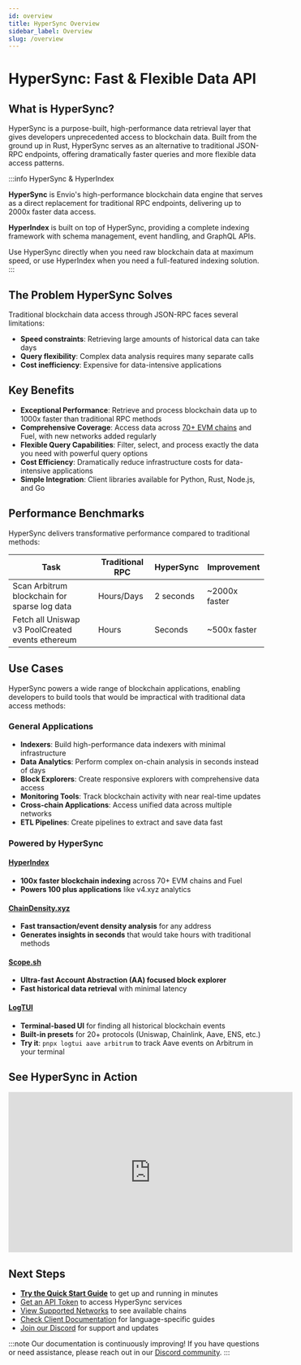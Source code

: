 ```yaml
---
id: overview
title: HyperSync Overview
sidebar_label: Overview
slug: /overview
---
```


# HyperSync: Fast & Flexible Data API

## What is HyperSync?

HyperSync is a purpose-built, high-performance data retrieval layer that gives developers unprecedented access to blockchain data. Built from the ground up in Rust, HyperSync serves as an alternative to traditional JSON-RPC endpoints, offering dramatically faster queries and more flexible data access patterns.

:::info HyperSync & HyperIndex

**HyperSync** is Envio's high-performance blockchain data engine that serves as a direct replacement for traditional RPC endpoints, delivering up to 2000x faster data access.

**HyperIndex** is built on top of HyperSync, providing a complete indexing framework with schema management, event handling, and GraphQL APIs.

Use HyperSync directly when you need raw blockchain data at maximum speed, or use HyperIndex when you need a full-featured indexing solution.
:::

## The Problem HyperSync Solves

Traditional blockchain data access through JSON-RPC faces several limitations:

- **Speed constraints**: Retrieving large amounts of historical data can take days
- **Query flexibility**: Complex data analysis requires many separate calls
- **Cost inefficiency**: Expensive for data-intensive applications

## Key Benefits

- **Exceptional Performance**: Retrieve and process blockchain data up to 1000x faster than traditional RPC methods
- **Comprehensive Coverage**: Access data across [70+ EVM chains](/docs/HyperSync/hypersync-supported-networks) and Fuel, with new networks added regularly
- **Flexible Query Capabilities**: Filter, select, and process exactly the data you need with powerful query options
- **Cost Efficiency**: Dramatically reduce infrastructure costs for data-intensive applications
- **Simple Integration**: Client libraries available for Python, Rust, Node.js, and Go

## Performance Benchmarks

HyperSync delivers transformative performance compared to traditional methods:

| Task                                             | Traditional RPC | HyperSync | Improvement   |
| ------------------------------------------------ | --------------- | --------- | ------------- |
| Scan Arbitrum blockchain for sparse log data     | Hours/Days      | 2 seconds | ~2000x faster |
| Fetch all Uniswap v3 PoolCreated events ethereum | Hours           | Seconds   | ~500x faster  |

## Use Cases

HyperSync powers a wide range of blockchain applications, enabling developers to build tools that would be impractical with traditional data access methods:

### General Applications

- **Indexers**: Build high-performance data indexers with minimal infrastructure
- **Data Analytics**: Perform complex on-chain analysis in seconds instead of days
- **Block Explorers**: Create responsive explorers with comprehensive data access
- **Monitoring Tools**: Track blockchain activity with near real-time updates
- **Cross-chain Applications**: Access unified data across multiple networks
- **ETL Pipelines**: Create pipelines to extract and save data fast

### Powered by HyperSync

#### [HyperIndex](https://docs.envio.dev/docs/HyperIndex/overview)

- **100x faster blockchain indexing** across 70+ EVM chains and Fuel
- **Powers 100 plus applications** like v4.xyz analytics

#### [ChainDensity.xyz](https://chaindensity.xyz)

- **Fast transaction/event density analysis** for any address
- **Generates insights in seconds** that would take hours with traditional methods

#### [Scope.sh](https://scope.sh)

- **Ultra-fast Account Abstraction (AA) focused block explorer**
- **Fast historical data retrieval** with minimal latency

#### [LogTUI](https://www.npmjs.com/package/logtui)

- **Terminal-based UI** for finding all historical blockchain events
- **Built-in presets** for 20+ protocols (Uniswap, Chainlink, Aave, ENS, etc.)
- **Try it**: `pnpx logtui aave arbitrum` to track Aave events on Arbitrum in your terminal

## See HyperSync in Action

<iframe width="560" height="315" src="https://www.youtube.com/embed/iu_469ELotw" title="YouTube video player" frameborder="0" allow="accelerometer; autoplay; clipboard-write; encrypted-media; gyroscope; picture-in-picture" allowfullscreen></iframe>

## Next Steps

- **[Try the Quick Start Guide](/docs/HyperSync/hypersync-quickstart)** to get up and running in minutes
- [Get an API Token](/docs/HyperSync/api-tokens) to access HyperSync services
- [View Supported Networks](/docs/HyperSync/hypersync-supported-networks) to see available chains
- [Check Client Documentation](/docs/HyperSync/hypersync-clients) for language-specific guides
- [Join our Discord](https://discord.gg/Q9qt8gZ2fX) for support and updates

:::note
Our documentation is continuously improving! If you have questions or need assistance, please reach out in our [Discord community](https://discord.gg/Q9qt8gZ2fX).
:::
